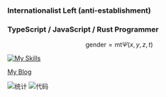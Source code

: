 ### Internationalist Left (anti-establishment)

### TypeScript / JavaScript / Rust Programmer

$$
\mathrm{gender=mt}\Psi(x,y,z,t)
$$

[![My Skills](https://skillicons.dev/icons?i=js,html,css,ts,react,vue,rust,vscode,fortran,arduino,cloudflare,docker,electron,emotion,git,heroku,linux,latex,md,mongodb,mysql,nodejs,ps,pr,postgres,raspberrypi,redis,redux,regex,tailwind,workers,bash)](https://skillicons.dev)

[My Blog](https://stblog.penclub.club)

![统计](https://github-readme-stats.vercel.app/api?username=lixiang810&show_icons=true)
![代码](https://github-readme-stats.vercel.app/api/top-langs?username=lixiang810&show_icons=true)

